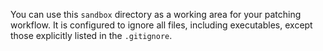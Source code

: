 You can use this `sandbox` directory as a working area for your patching workflow. It is configured to ignore all files, including executables, except those explicitly listed in the `.gitignore`.
